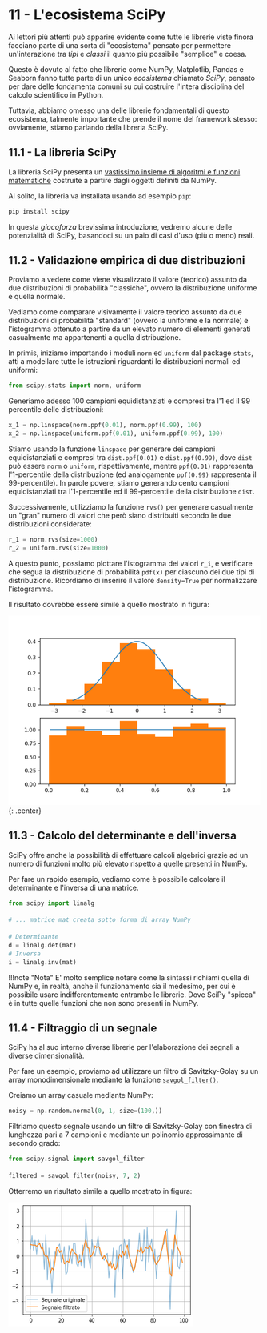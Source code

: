 # 11 - L'ecosistema SciPy

Ai lettori più attenti può apparire evidente come tutte le librerie viste finora facciano parte di una sorta di "ecosistema" pensato per permettere un'interazione tra *tipi* e *classi* il quanto più possibile "semplice" e coesa.

Questo è dovuto al fatto che librerie come NumPy, Matplotlib, Pandas e Seaborn fanno tutte parte di un unico *ecosistema* chiamato *SciPy*, pensato per dare delle fondamenta comuni su cui costruire l'intera disciplina del calcolo scientifico in Python.

Tuttavia, abbiamo omesso una delle librerie fondamentali di questo ecosistema, talmente importante che prende il nome del framework stesso: ovviamente, stiamo parlando della libreria SciPy.

## 11.1 - La libreria SciPy

La libreria SciPy presenta un [vastissimo insieme di algoritmi e funzioni matematiche](https://docs.scipy.org/doc/scipy/reference/) costruite a partire dagli oggetti definiti da NumPy.

Al solito, la libreria va installata usando ad esempio `pip`:

```sh
pip install scipy
```

In questa *giocoforza* brevissima introduzione, vedremo alcune delle potenzialità di SciPy, basandoci su un paio di casi d'uso (più o meno) reali.

## 11.2 - Validazione empirica di due distribuzioni

Proviamo a vedere come viene visualizzato il valore (teorico) assunto da due distribuzioni di probabilità "classiche", ovvero la distribuzione uniforme e quella normale.

Vediamo come comparare visivamente il valore teorico assunto da due distribuzioni di probabilità "standard" (ovvero la uniforme e la normale) e l'istogramma ottenuto a partire da un elevato numero di elementi generati casualmente ma appartenenti a quella distribuzione.

In primis, iniziamo importando i moduli `norm` ed `uniform` dal package `stats`, atti a modellare tutte le istruzioni riguardanti le distribuzioni normali ed uniformi:

```py
from scipy.stats import norm, uniform
```

Generiamo adesso 100 campioni equidistanziati e compresi tra l'1 ed il 99 percentile delle distribuzioni:

```py
x_1 = np.linspace(norm.ppf(0.01), norm.ppf(0.99), 100)
x_2 = np.linspace(uniform.ppf(0.01), uniform.ppf(0.99), 100)
```

Stiamo usando la funzione `linspace` per generare dei campioni equidistanziati e compresi tra `dist.ppf(0.01)` e `dist.ppf(0.99)`, dove `dist` può essere `norm` o `uniform`, rispettivamente, mentre `ppf(0.01)` rappresenta l'1-percentile della distribuzione (ed analogamente `ppf(0.99)` rappresenta il 99-percentile). In parole povere, stiamo generando cento campioni equidistanziati tra l'1-percentile ed il 99-percentile della distribuzione `dist`.

Successivamente, utilizziamo la funzione `rvs()` per generare casualmente un "gran" numero di valori che però siano distribuiti secondo le due distribuzioni considerate:

```py
r_1 = norm.rvs(size=1000)
r_2 = uniform.rvs(size=1000)
```

A questo punto, possiamo plottare l'istogramma dei valori `r_i`, e verificare che segua la distribuzione di probabilità `pdf(x)` per ciascuno dei due tipi di distribuzione. Ricordiamo di inserire il valore `density=True` per normalizzare l'istogramma.

Il risultato dovrebbe essere simile a quello mostrato in figura:

![pdf](./images/pdfs.png){: .center}

## 11.3 - Calcolo del determinante e dell'inversa

SciPy offre anche la possibilità di effettuare calcoli algebrici grazie ad un numero di funzioni molto più elevato rispetto a quelle presenti in NumPy.

Per fare un rapido esempio, vediamo come è possibile calcolare il determinante e l'inversa di una matrice.

```py
from scipy import linalg

# ... matrice mat creata sotto forma di array NumPy

# Determinante
d = linalg.det(mat)
# Inversa
i = linalg.inv(mat)
```

!!!note "Nota"
	E' molto semplice notare come la sintassi richiami quella di NumPy e, in realtà, anche il funzionamento sia il medesimo, per cui è possibile usare indifferentemente entrambe le librerie. Dove SciPy "spicca" è in tutte quelle funzioni che non sono presenti in NumPy.

## 11.4 - Filtraggio di un segnale

SciPy ha al suo interno diverse librerie per l'elaborazione dei segnali a diverse dimensionalità.

Per fare un esempio, proviamo ad utilizzare un filtro di Savitzky-Golay su un array monodimensionale mediante la funzione [`savgol_filter()`](https://docs.scipy.org/doc/scipy/reference/generated/scipy.signal.savgol_filter.html).

Creiamo un array casuale mediante NumPy:

```py
noisy = np.random.normal(0, 1, size=(100,))
```

Filtriamo questo segnale usando un filtro di Savitzky-Golay con finestra di lunghezza pari a 7 campioni e mediante un polinomio approssimante di secondo grado:

```py
from scipy.signal import savgol_filter

filtered = savgol_filter(noisy, 7, 2)
```

Otterremo un risultato simile a quello mostrato in figura:

![savgol_filter](./images/savgol.png)
